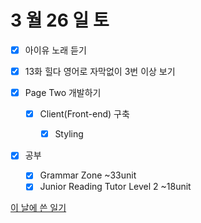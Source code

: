 # 3 월 26 일 토

- [x] 아이유 노래 듣기

- [x] 13화 힐다 영어로 자막없이 3번 이상 보기

- [x] Page Two 개발하기

  - [x] Client(Front-end) 구축

    - [x] Styling

- [x] 공부

  - [x] Grammar Zone ~33unit
  - [x] Junior Reading Tutor Level 2 ~18unit

[이 날에 쓴 일기](../../../diary/2022/3/26.md)
